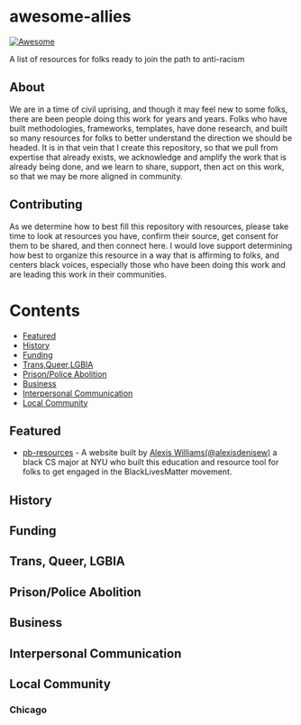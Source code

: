 # awesome-allies
[![Awesome](https://awesome.re/badge-flat.svg)](https://awesome.re)

A list of resources for folks ready to join the path to anti-racism

## About

We are in a time of civil uprising, and though it may feel new to some folks, there are been people doing this work for years and years. Folks who have built methodologies, frameworks, templates, have done research, and built so many resources for folks to better understand the direction we should be headed. It is in that vein that I create this repository, so that we pull from expertise that already exists, we acknowledge and amplify the work that is already being done, and we learn to share, support, then act on this work, so that we may be more aligned in community. 

## Contributing

As we determine how to best fill this repository with resources, please take time to look at resources you have, confirm their source, get consent for them to be shared, and then connect here. I would love support determining how best to organize this resource in a way that is affirming to folks, and centers black voices, especially those who have been doing this work and are leading this work in their communities. 

# Contents

- [Featured](#featured)
- [History](#history)
- [Funding](#funding)
- [Trans,Queer,LGBIA](#trans-queer-lgbia)
- [Prison/Police Abolition](#prison-police-abolition)
- [Business](#business)
- [Interpersonal Communication](#interpersonal-communication)
- [Local Community](#local-community)

## Featured
  - [pb-resources](http://www.pb-resources.com/) - A website built by [Alexis Williams(@alexisdenisew)](https://twitter.com/alexisdenisew) a black CS major at NYU who built this education and resource tool for folks to get engaged in the BlackLivesMatter movement.
  
## History

## Funding

## Trans, Queer, LGBIA

## Prison/Police Abolition

## Business

## Interpersonal Communication

## Local Community

### Chicago
